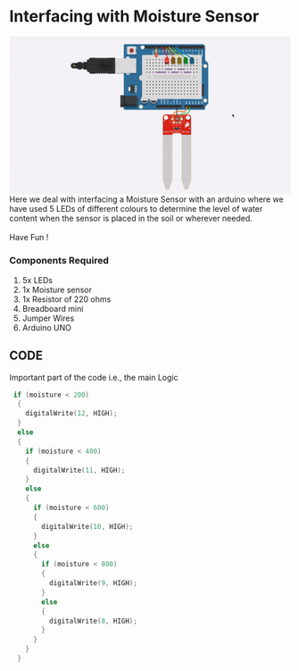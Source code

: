 <h1>Interfacing with Moisture Sensor</h1>

<div>
    <img width=650 align=right src="https://github.com/Electroversity/Electroverse/blob/main/Basics%202/20-Moisture%20Sensor/moisture%20working.gif">
    <p>Here we deal with interfacing a Moisture Sensor with an arduino where we have used 5 LEDs of different colours to determine the level of water content when the sensor is placed in the soil or wherever needed.<br><br>
  Have Fun !</p>
    
  <h3>Components Required</h3>
  <ol>
    <li>5x LEDs</li>
    <li>1x Moisture sensor</li>
    <li>1x Resistor of 220 ohms</li>
    <li>Breadboard mini</li>
    <li>Jumper Wires</li>
    <li>Arduino UNO</li>
  </ol>
    
</div>


  
## CODE

Important part of the code i.e., the main Logic
```C++
 if (moisture < 200) 
  {
    digitalWrite(12, HIGH);
  } 
  else 
  {
    if (moisture < 400) 
    {
      digitalWrite(11, HIGH);
    } 
    else 
    {
      if (moisture < 600) 
      {
        digitalWrite(10, HIGH);
      } 
      else 
      {
        if (moisture < 800) 
        {
          digitalWrite(9, HIGH);
        } 
        else 
        {
          digitalWrite(8, HIGH);
        }
      }
    }
  }
```
